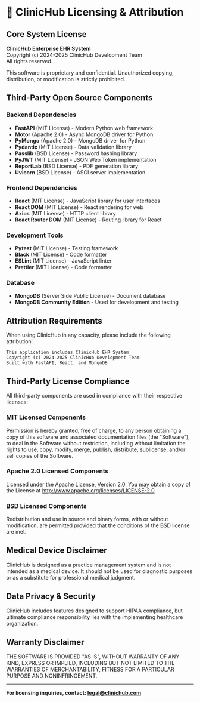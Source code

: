 # 📜 ClinicHub Licensing & Attribution

## Core System License
**ClinicHub Enterprise EHR System**  
Copyright (c) 2024-2025 ClinicHub Development Team  
All rights reserved.

This software is proprietary and confidential. Unauthorized copying, distribution, 
or modification is strictly prohibited.

## Third-Party Open Source Components

### Backend Dependencies
- **FastAPI** (MIT License) - Modern Python web framework
- **Motor** (Apache 2.0) - Async MongoDB driver for Python
- **PyMongo** (Apache 2.0) - MongoDB driver for Python
- **Pydantic** (MIT License) - Data validation library
- **Passlib** (BSD License) - Password hashing library
- **PyJWT** (MIT License) - JSON Web Token implementation
- **ReportLab** (BSD License) - PDF generation library
- **Uvicorn** (BSD License) - ASGI server implementation

### Frontend Dependencies
- **React** (MIT License) - JavaScript library for user interfaces
- **React DOM** (MIT License) - React rendering for web
- **Axios** (MIT License) - HTTP client library
- **React Router DOM** (MIT License) - Routing library for React

### Development Tools
- **Pytest** (MIT License) - Testing framework
- **Black** (MIT License) - Code formatter
- **ESLint** (MIT License) - JavaScript linter
- **Prettier** (MIT License) - Code formatter

### Database
- **MongoDB** (Server Side Public License) - Document database
- **MongoDB Community Edition** - Used for development and testing

## Attribution Requirements

When using ClinicHub in any capacity, please include the following attribution:

```
This application includes ClinicHub EHR System
Copyright (c) 2024-2025 ClinicHub Development Team
Built with FastAPI, React, and MongoDB
```

## Third-Party License Compliance

All third-party components are used in compliance with their respective licenses:

### MIT Licensed Components
Permission is hereby granted, free of charge, to any person obtaining a copy
of this software and associated documentation files (the "Software"), to deal
in the Software without restriction, including without limitation the rights
to use, copy, modify, merge, publish, distribute, sublicense, and/or sell
copies of the Software.

### Apache 2.0 Licensed Components  
Licensed under the Apache License, Version 2.0. You may obtain a copy of the
License at http://www.apache.org/licenses/LICENSE-2.0

### BSD Licensed Components
Redistribution and use in source and binary forms, with or without modification,
are permitted provided that the conditions of the BSD license are met.

## Medical Device Disclaimer

ClinicHub is designed as a practice management system and is not intended as a 
medical device. It should not be used for diagnostic purposes or as a substitute 
for professional medical judgment.

## Data Privacy & Security

ClinicHub includes features designed to support HIPAA compliance, but ultimate
compliance responsibility lies with the implementing healthcare organization.

## Warranty Disclaimer

THE SOFTWARE IS PROVIDED "AS IS", WITHOUT WARRANTY OF ANY KIND, EXPRESS OR
IMPLIED, INCLUDING BUT NOT LIMITED TO THE WARRANTIES OF MERCHANTABILITY,
FITNESS FOR A PARTICULAR PURPOSE AND NONINFRINGEMENT.

---

**For licensing inquiries, contact: legal@clinichub.com**